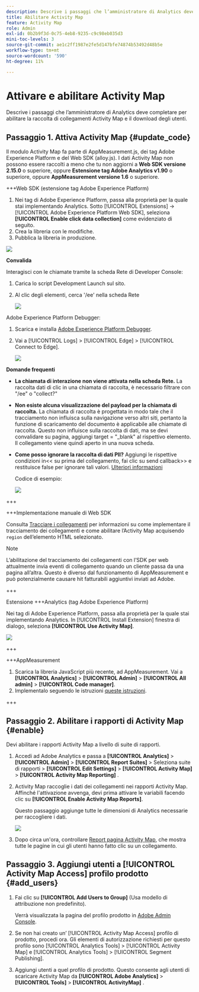 ```yaml
---
description: Descrive i passaggi che l’amministratore di Analytics deve completare per abilitare la raccolta di collegamenti Activity Map e il download degli utenti.
title: Abilitare Activity Map
feature: Activity Map
role: Admin
exl-id: 0b2b9f3d-0c75-4eb8-9235-c9c98eb035d3
mini-toc-levels: 3
source-git-commit: ae1c2ff1987e2fe5d147bfe74874b53492d48b5e
workflow-type: tm+mt
source-wordcount: '590'
ht-degree: 11%

---
```



# Attivare e abilitare Activity Map

Descrive i passaggi che l’amministratore di Analytics deve completare per abilitare la raccolta di collegamenti Activity Map e il download degli utenti.

## Passaggio 1. Attiva Activity Map {#update_code}

Il modulo Activity Map fa parte di AppMeasurement.js, dei tag Adobe Experience Platform e del Web SDK (alloy.js). I dati Activity Map non possono essere raccolti a meno che tu non aggiorni a **Web SDK versione 2.15.0** o superiore, oppure **Estensione tag Adobe Analytics v1.90** o superiore, oppure **AppMeasurement versione 1.6** o superiore.

+++Web SDK (estensione tag Adobe Experience Platform)

1. Nei tag di Adobe Experience Platform, passa alla proprietà per la quale stai implementando Analytics. Sotto [!UICONTROL Extensions] -> [!UICONTROL Adobe Experience Platform Web SDK], seleziona **[!UICONTROL Enable click data collection]** come evidenziato di seguito.
1. Crea la libreria con le modifiche.
1. Pubblica la libreria in produzione.

![](assets/web_sdk.png)

**Convalida**

Interagisci con le chiamate tramite la scheda Rete di Developer Console:

1. Carica lo script Development Launch sul sito.
1. Al clic degli elementi, cerca &#39;/ee&#39; nella scheda Rete

   ![](assets/validation1.png)

Adobe Experience Platform Debugger:

1. Scarica e installa [Adobe Experience Platform Debugger](https://chrome.google.com/webstore/detail/adobe-experience-platform/bfnnokhpnncpkdmbokanobigaccjkpob).
1. Vai a [!UICONTROL Logs] > [!UICONTROL Edge] > [!UICONTROL Connect to Edge].

   ![](assets/validation2.jpg)

**Domande frequenti**

* **La chiamata di interazione non viene attivata nella scheda Rete.**
La raccolta dati di clic in una chiamata di raccolta, è necessario filtrare con &quot;/ee&quot; o &quot;collect?&quot;

* **Non esiste alcuna visualizzazione del payload per la chiamata di raccolta.**
La chiamata di raccolta è progettata in modo tale che il tracciamento non influisca sulla navigazione verso altri siti, pertanto la funzione di scaricamento del documento è applicabile alle chiamate di raccolta. Questo non influisce sulla raccolta di dati, ma se devi convalidare su pagina, aggiungi target = &quot;_blank&quot; al rispettivo elemento. Il collegamento viene quindi aperto in una nuova scheda.

* **Come posso ignorare la raccolta di dati PII?**
Aggiungi le rispettive condizioni in&lt;&lt; su prima del collegamento, fai clic su send callback>> e restituisce false per ignorare tali valori. [Ulteriori informazioni](https://experienceleague.adobe.com/docs/experience-platform/edge/fundamentals/configuring-the-sdk.html?lang=it)

  Codice di esempio:

  ![](assets/sample-code.png)

+++

+++Implementazione manuale di Web SDK

Consulta [Tracciare i collegamenti](https://experienceleague.adobe.com/docs/experience-platform/edge/data-collection/track-links.html?lang=it) per informazioni su come implementare il tracciamento dei collegamenti e come abilitare l’Activity Map acquisendo `region` dell’elemento HTML selezionato.

>[!NOTE]
>
>L’abilitazione del tracciamento dei collegamenti con l’SDK per web attualmente invia eventi di collegamento quando un cliente passa da una pagina all’altra. Questo è diverso dal funzionamento di AppMeasurement e può potenzialmente causare hit fatturabili aggiuntivi inviati ad Adobe.

+++

Estensione +++Analytics (tag Adobe Experience Platform)

Nei tag di Adobe Experience Platform, passa alla proprietà per la quale stai implementando Analytics. In [!UICONTROL Install Extension] finestra di dialogo, seleziona **[!UICONTROL Use Activity Map]**.

![](assets/aa_extension.png)

+++

+++AppMeasurement

1. Scarica la libreria JavaScript più recente, ad AppMeasurement.
Vai a **[!UICONTROL Analytics]** > **[!UICONTROL Admin]** > **[!UICONTROL All admin]** > **[!UICONTROL Code manager]**.
1. Implementalo seguendo le istruzioni [queste istruzioni](https://experienceleague.adobe.com/docs/analytics/implementation/js/overview.html?lang=it).

+++

## Passaggio 2. Abilitare i rapporti di Activity Map {#enable}

Devi abilitare i rapporti Activity Map a livello di suite di rapporti.

1. Accedi ad Adobe Analytics e passa a  **[!UICONTROL Analytics]** > **[!UICONTROL Admin]** > **[!UICONTROL Report Suites]** > Seleziona suite di rapporti > **[!UICONTROL Edit Settings]** > **[!UICONTROL Activity Map]** > **[!UICONTROL Activity Map Reporting]** .

1. Activity Map raccoglie i dati dei collegamenti nei rapporti Activity Map. Affinché l&#39;attivazione avvenga, devi prima attivare le variabili facendo clic su **[!UICONTROL Enable Activity Map Reports]**.

   Questo passaggio aggiunge tutte le dimensioni di Analytics necessarie per raccogliere i dati.

   ![](assets/enable.png)

1. Dopo circa un&#39;ora, controllare [Report pagina Activity Map](/help/analyze/activity-map/activitymap-reporting-analytics.md), che mostra tutte le pagine in cui gli utenti hanno fatto clic su un collegamento.

## Passaggio 3. Aggiungi utenti a [!UICONTROL Activity Map Access] profilo prodotto {#add_users}

1. Fai clic su **[!UICONTROL Add Users to Group]** (Usa modello di attribuzione non predefinito).

   Verrà visualizzata la pagina del profilo prodotto in [Adobe Admin Console](https://adminconsole.adobe.com/E2F05B3B52F54D2E0A490D44@AdobeOrg/overview).

1. Se non hai creato un’ [!UICONTROL Activity Map Access] profilo di prodotto, procedi ora. Gli elementi di autorizzazione richiesti per questo profilo sono [!UICONTROL Analytics Tools] > [!UICONTROL Activity Map] e [!UICONTROL Analytics Tools] > [!UICONTROL Segment Publishing].

1. Aggiungi utenti a quel profilo di prodotto. Questo consente agli utenti di scaricare Activity Map da  **[!UICONTROL Adobe Analytics]** > **[!UICONTROL Tools]** > **[!UICONTROL ActivityMap]** .

